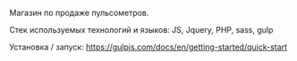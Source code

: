 Магазин по продаже пульсометров.

Стек используемых технологий и языков:
JS, Jquery, PHP, sass, gulp

Установка / запуск: https://gulpjs.com/docs/en/getting-started/quick-start
